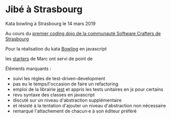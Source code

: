 # Jibé à Strasbourg

Kata bowling à Strasbourg le 14 mars 2019

Au cours du [premier coding dojo de la communauté Software Crafters de Strasbourg](https://www.meetup.com/Software-Crafters-Strasbourg/events/259664380/)

Pour la réalisation du kata [Bowling](http://codingdojo.org/kata/Bowling/) en javascript

les [starters](https://github.com/marc-bouvier/techpaf-s3e05-katas) de Marc ont servi de point de

Éléments marquants :

- suivi les règles de test-driven-development
- pas eu le temps/l'occasion de faire un refactoring
- emploi de la librairie [jest](https://jestjs.io/) et appris les tests unitaires en js pour certains
- revu syntaxe des classes en javascript
- discuté sur un niveau d'abstraction supplémentaire
- et résisté à la tentation d'ajouter un niveau d'abstraction non nécessaire
- remarqué l'attachement de chacun·e à son éditeur préféré
